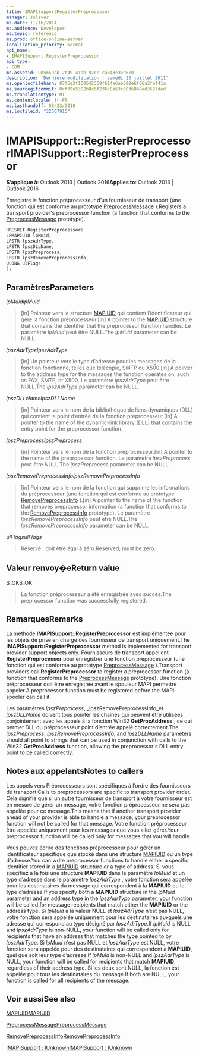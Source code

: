 ```yaml
---
title: IMAPISupportRegisterPreprocessor
manager: soliver
ms.date: 11/16/2014
ms.audience: Developer
ms.topic: reference
ms.prod: office-online-server
localization_priority: Normal
api_name:
- IMAPISupport.RegisterPreprocessor
api_type:
- COM
ms.assetid: 9b5659ab-2b49-41ab-92ce-ca343e35d670
description: 'Derniére modification : samedi 23 juillet 2011'
ms.openlocfilehash: 87f5e3f159542359f614a6ab698e6f06a2faf41a
ms.sourcegitcommit: 0cf39e5382b8c6f236c8a63c6036849ed3527ded
ms.translationtype: MT
ms.contentlocale: fr-FR
ms.lasthandoff: 08/23/2018
ms.locfileid: "22567915"
---
```

# <a name="imapisupportregisterpreprocessor"></a><span data-ttu-id="61a0f-103">IMAPISupport::RegisterPreprocessor</span><span class="sxs-lookup"><span data-stu-id="61a0f-103">IMAPISupport::RegisterPreprocessor</span></span>

  
  
<span data-ttu-id="61a0f-104">**S’applique à**: Outlook 2013 | Outlook 2016</span><span class="sxs-lookup"><span data-stu-id="61a0f-104">**Applies to**: Outlook 2013 | Outlook 2016</span></span> 
  
<span data-ttu-id="61a0f-105">Enregistre la fonction préprocesseur d’un fournisseur de transport (une fonction qui est conforme au prototype [PreprocessMessage](preprocessmessage.md) ).</span><span class="sxs-lookup"><span data-stu-id="61a0f-105">Registers a transport provider's preprocessor function (a function that conforms to the [PreprocessMessage](preprocessmessage.md) prototype).</span></span> 
  
```cpp
HRESULT RegisterPreprocessor(
LPMAPIUID lpMuid,
LPSTR lpszAdrType,
LPSTR lpszDLLName,
LPSTR lpszPreprocess,
LPSTR lpszRemovePreprocessInfo,
ULONG ulFlags
);
```

## <a name="parameters"></a><span data-ttu-id="61a0f-106">Paramètres</span><span class="sxs-lookup"><span data-stu-id="61a0f-106">Parameters</span></span>

 <span data-ttu-id="61a0f-107">_lpMuid_</span><span class="sxs-lookup"><span data-stu-id="61a0f-107">_lpMuid_</span></span>
  
> <span data-ttu-id="61a0f-108">[in] Pointeur vers la structure [MAPIUID](mapiuid.md) qui contient l’identificateur qui gère la fonction préprocesseur.</span><span class="sxs-lookup"><span data-stu-id="61a0f-108">[in] A pointer to the [MAPIUID](mapiuid.md) structure that contains the identifier that the preprocessor function handles.</span></span> <span data-ttu-id="61a0f-109">Le paramètre _lpMuid_ peut être NULL.</span><span class="sxs-lookup"><span data-stu-id="61a0f-109">The  _lpMuid_ parameter can be NULL.</span></span> 
    
 <span data-ttu-id="61a0f-110">_lpszAdrType_</span><span class="sxs-lookup"><span data-stu-id="61a0f-110">_lpszAdrType_</span></span>
  
> <span data-ttu-id="61a0f-111">[in] Un pointeur vers le type d’adresse pour les messages de la fonction fonctionne, telles que télécopie, SMTP ou X500.</span><span class="sxs-lookup"><span data-stu-id="61a0f-111">[in] A pointer to the address type for the messages the function operates on, such as FAX, SMTP, or X500.</span></span> <span data-ttu-id="61a0f-112">Le paramètre _lpszAdrType_ peut être NULL.</span><span class="sxs-lookup"><span data-stu-id="61a0f-112">The  _lpszAdrType_ parameter can be NULL.</span></span> 
    
 <span data-ttu-id="61a0f-113">_lpszDLLName_</span><span class="sxs-lookup"><span data-stu-id="61a0f-113">_lpszDLLName_</span></span>
  
> <span data-ttu-id="61a0f-114">[in] Pointeur vers le nom de la bibliothèque de liens dynamiques (DLL) qui contient le point d’entrée de la fonction préprocesseur.</span><span class="sxs-lookup"><span data-stu-id="61a0f-114">[in] A pointer to the name of the dynamic-link library (DLL) that contains the entry point for the preprocessor function.</span></span>
    
 <span data-ttu-id="61a0f-115">_lpszPreprocess_</span><span class="sxs-lookup"><span data-stu-id="61a0f-115">_lpszPreprocess_</span></span>
  
> <span data-ttu-id="61a0f-116">[in] Pointeur vers le nom de la fonction préprocesseur.</span><span class="sxs-lookup"><span data-stu-id="61a0f-116">[in] A pointer to the name of the preprocessor function.</span></span> <span data-ttu-id="61a0f-117">Le paramètre _lpszPreprocess_ peut être NULL.</span><span class="sxs-lookup"><span data-stu-id="61a0f-117">The  _lpszPreprocess_ parameter can be NULL.</span></span> 
    
 <span data-ttu-id="61a0f-118">_lpszRemovePreprocessInfo_</span><span class="sxs-lookup"><span data-stu-id="61a0f-118">_lpszRemovePreprocessInfo_</span></span>
  
> <span data-ttu-id="61a0f-119">[in] Pointeur vers le nom de la fonction qui supprime les informations du préprocesseur (une fonction qui est conforme au prototype [RemovePreprocessInfo](removepreprocessinfo.md) ).</span><span class="sxs-lookup"><span data-stu-id="61a0f-119">[in] A pointer to the name of the function that removes preprocessor information (a function that conforms to the [RemovePreprocessInfo](removepreprocessinfo.md) prototype).</span></span> <span data-ttu-id="61a0f-120">Le paramètre _lpszRemovePreprocessInfo_ peut être NULL.</span><span class="sxs-lookup"><span data-stu-id="61a0f-120">The  _lpszRemovePreprocessInfo_ parameter can be NULL.</span></span> 
    
 <span data-ttu-id="61a0f-121">_ulFlags_</span><span class="sxs-lookup"><span data-stu-id="61a0f-121">_ulFlags_</span></span>
  
> <span data-ttu-id="61a0f-122">Réservé ; doit être égal à zéro.</span><span class="sxs-lookup"><span data-stu-id="61a0f-122">Reserved; must be zero.</span></span>
    
## <a name="return-value"></a><span data-ttu-id="61a0f-123">Valeur renvoy�e</span><span class="sxs-lookup"><span data-stu-id="61a0f-123">Return value</span></span>

<span data-ttu-id="61a0f-124">S_OK</span><span class="sxs-lookup"><span data-stu-id="61a0f-124">S_OK</span></span> 
  
> <span data-ttu-id="61a0f-125">La fonction préprocesseur a été enregistrée avec succès.</span><span class="sxs-lookup"><span data-stu-id="61a0f-125">The preprocessor function was successfully registered.</span></span>
    
## <a name="remarks"></a><span data-ttu-id="61a0f-126">Remarques</span><span class="sxs-lookup"><span data-stu-id="61a0f-126">Remarks</span></span>

<span data-ttu-id="61a0f-127">La méthode **IMAPISupport::RegisterPreprocessor** est implémentée pour les objets de prise en charge des fournisseur de transport uniquement.</span><span class="sxs-lookup"><span data-stu-id="61a0f-127">The **IMAPISupport::RegisterPreprocessor** method is implemented for transport provider support objects only.</span></span> <span data-ttu-id="61a0f-128">Fournisseurs de transport appellent **RegisterPreprocessor** pour enregistrer une fonction préprocesseur (une fonction qui est conforme au prototype [PreprocessMessage](preprocessmessage.md) ).</span><span class="sxs-lookup"><span data-stu-id="61a0f-128">Transport providers call **RegisterPreprocessor** to register a preprocessor function (a function that conforms to the [PreprocessMessage](preprocessmessage.md) prototype).</span></span> <span data-ttu-id="61a0f-129">Une fonction préprocesseur doit être enregistrée avant le spouleur MAPI permettre appeler.</span><span class="sxs-lookup"><span data-stu-id="61a0f-129">A preprocessor function must be registered before the MAPI spooler can call it.</span></span> 
  
<span data-ttu-id="61a0f-130">Les paramètres _lpszPreprocess_, _lpszRemovePreprocessInfo_et _lpszDLLName_ doivent tous pointer les chaînes qui peuvent être utilisées conjointement avec les appels à la fonction Win32 **GetProcAddress** , ce qui permet DLL du préprocesseur point d’entrée appelé correctement.</span><span class="sxs-lookup"><span data-stu-id="61a0f-130">The  _lpszPreprocess_,  _lpszRemovePreprocessInfo_, and  _lpszDLLName_ parameters should all point to strings that can be used in conjunction with calls to the Win32 **GetProcAddress** function, allowing the preprocessor's DLL entry point to be called correctly.</span></span> 
  
## <a name="notes-to-callers"></a><span data-ttu-id="61a0f-131">Notes aux appelants</span><span class="sxs-lookup"><span data-stu-id="61a0f-131">Notes to callers</span></span>

<span data-ttu-id="61a0f-132">Les appels vers Préprocesseurs sont spécifiques à l’ordre des fournisseurs de transport.</span><span class="sxs-lookup"><span data-stu-id="61a0f-132">Calls to preprocessors are specific to transport provider order.</span></span> <span data-ttu-id="61a0f-133">Cela signifie que si un autre fournisseur de transport à votre fournisseur est en mesure de gérer un message, votre fonction préprocesseur ne sera pas appelée pour ce message.</span><span class="sxs-lookup"><span data-stu-id="61a0f-133">This means that if another transport provider ahead of your provider is able to handle a message, your preprocessor function will not be called for that message.</span></span> <span data-ttu-id="61a0f-134">Votre fonction préprocesseur être appelée uniquement pour les messages que vous allez gérer.</span><span class="sxs-lookup"><span data-stu-id="61a0f-134">Your preprocessor function will be called only for messages that you will handle.</span></span>
  
<span data-ttu-id="61a0f-135">Vous pouvez écrire des fonctions préprocesseur pour gérer un identificateur spécifique que stocké dans une structure [MAPIUID](mapiuid.md) ou un type d’adresse.</span><span class="sxs-lookup"><span data-stu-id="61a0f-135">You can write preprocessor functions to handle either a specific identifier stored in a [MAPIUID](mapiuid.md) structure or a type of address.</span></span> <span data-ttu-id="61a0f-136">Si vous spécifiez à la fois une structure **MAPIUID** dans le paramètre _lpMuid_ et un type d’adresse dans le paramètre _lpszAdrType_ , votre fonction sera appelée pour les destinataires du message qui correspondent à la **MAPIUID** ou le type d’adresse.</span><span class="sxs-lookup"><span data-stu-id="61a0f-136">If you specify both a **MAPIUID** structure in the  _lpMuid_ parameter and an address type in the  _lpszAdrType_ parameter, your function will be called for message recipients that match either the **MAPIUID** or the address type.</span></span> <span data-ttu-id="61a0f-137">Si _lpMuid_ a la valeur NULL et _lpszAdrType_ n’est pas NULL, votre fonction sera appelée uniquement pour les destinataires auxquels une adresse qui correspond au type désigné par _lpszAdrType_.</span><span class="sxs-lookup"><span data-stu-id="61a0f-137">If  _lpMuid_ is NULL and  _lpszAdrType_ is non-NULL, your function will be called only for recipients that have an address that matches the type pointed to by  _lpszAdrType_.</span></span> <span data-ttu-id="61a0f-138">Si _lpMuid_ n’est pas NULL et _lpszAdrType_ est NULL, votre fonction sera appelée pour des destinataires qui correspondent à **MAPIUID**, quel que soit leur type d’adresse.</span><span class="sxs-lookup"><span data-stu-id="61a0f-138">If  _lpMuid_ is non-NULL and  _lpszAdrType_ is NULL, your function will be called for recipients that match **MAPIUID**, regardless of their address type.</span></span> <span data-ttu-id="61a0f-139">Si les deux sont NULL, la fonction est appelée pour tous les destinataires du message.</span><span class="sxs-lookup"><span data-stu-id="61a0f-139">If both are NULL, your function is called for all recipients of the message.</span></span>
  
## <a name="see-also"></a><span data-ttu-id="61a0f-140">Voir aussi</span><span class="sxs-lookup"><span data-stu-id="61a0f-140">See also</span></span>



[<span data-ttu-id="61a0f-141">MAPIUID</span><span class="sxs-lookup"><span data-stu-id="61a0f-141">MAPIUID</span></span>](mapiuid.md)
  
[<span data-ttu-id="61a0f-142">PreprocessMessage</span><span class="sxs-lookup"><span data-stu-id="61a0f-142">PreprocessMessage</span></span>](preprocessmessage.md)
  
[<span data-ttu-id="61a0f-143">RemovePreprocessInfo</span><span class="sxs-lookup"><span data-stu-id="61a0f-143">RemovePreprocessInfo</span></span>](removepreprocessinfo.md)
  
[<span data-ttu-id="61a0f-144">IMAPISupport : IUnknown</span><span class="sxs-lookup"><span data-stu-id="61a0f-144">IMAPISupport : IUnknown</span></span>](imapisupportiunknown.md)

